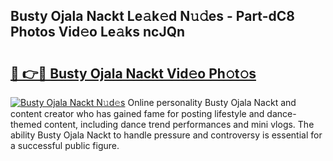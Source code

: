 ## Busty Ojala Nackt Le𝚊k𝚎d N𝚞𝚍es - Part-dC8 Photos Vid𝚎o Le𝚊ks ncJQn

# <h2><a href="http://fb1tpz8.evod.top/?m=Busty+Ojala+Nackt">🔗 👉🔴 Busty Ojala Nackt Vid𝚎o Ph𝚘t𝚘s</a></h2>

[![Busty Ojala Nackt N𝚞d𝚎s](https://i.imgur.com/8V9OHl7.gif)](http://fb1tpz8.evod.top/?m=Busty+Ojala+Nackt)
Online personality Busty Ojala Nackt and content creator who has gained fame for posting lifestyle and dance-themed content, including dance trend performances and mini vlogs. The ability Busty Ojala Nackt to handle pressure and controversy is essential for a successful public figure. 
